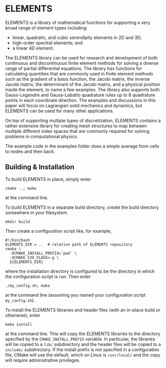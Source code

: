 # ELEMENTS

ELEMENTS is a library of mathematical functions for supporting a very broad range of element types including: 

* linear, quadratic, and cubic serendipity elements in 2D and 3D; 
* high-order spectral elements; and 
* a linear 4D element. 

The ELEMENTS library can be used for research and development of both continuous and discontinuous finite element methods for solving a diverse range of partial differential equations. 
The library has functions for calculating quantities that are commonly used in finite element methods such as the gradient of a basis function, the Jacobi matrix, the inverse Jacobi matrix, the determinant of the Jacobi matrix, and a physical position inside the element, to name a few examples. 
The library also supports both Gauss-Legendre and Gauss-Lobatto quadrature rules up to 8 quadrature points in each coordinate direction. 
The examples and discussions in this paper will focus on Lagrangian solid mechanics and dynamics, but ELEMENTS can be used for many other applications.  

On top of supporting multiple types of discretization, ELEMENTS contains a rather extensive library for creating mesh structures to map between multiple different index spaces that are commonly required for solving problems in computational physics.

The example code in the examples folder does a simple average from cells to nodes and then back.  

## Building & Installation

To build ELEMENTS in place, simply enter
```
cmake ..; make
```
at the command line.

To build ELEMENTS in a separate build directory, create the build directory somewhere in your filesystem.
```
mkdir build
```
Then create a configuration script like, for example,
```
#!/bin/bash
ELEMENTS_DIR = ..  # relative path of ELEMENTS repository
cmake \
  -DCMAKE_INSTALL_PREFIX=`pwd` \
  -DCMAKE_CXX_FLAGS=-g \
  ${ELEMENTS_DIR}
```
where the installation directory is configured to be the directory in which the configuration script is run.
Then enter
```
./my_config.sh; make
```
at the command line (assuming you named your configuration script `my_config.sh`).

To install the ELEMENTS libraries and header files (with an in-place build or otherwise), enter
```
make install
```
at the command line.
This will copy the ELEMENTS libraries to the directory specified by the `CMAKE_INSTALL_PREFIX` variable.
In particular, the libraries will be copied to a `lib/` subdirectory and the header files will be copied to a `include/` subdirectory.
If the install prefix is not specified in a configuration file, CMake will use the default, which on Linux is `/usr/local/` and the copy will require administrative privileges.
